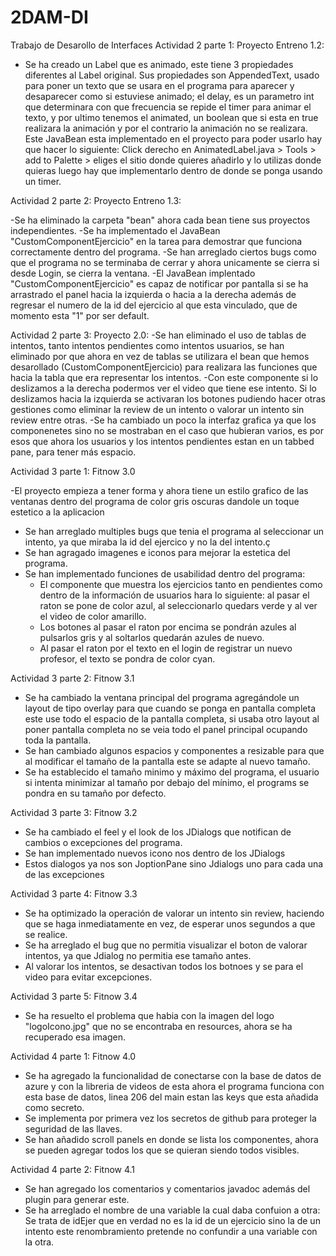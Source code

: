 # 2DAM-DI
Trabajo de Desarollo de Interfaces
Actividad 2 parte 1: Proyecto Entreno 1.2:
  - Se ha creado un Label que es animado, este tiene 3 propiedades diferentes al Label original. Sus propiedades son AppendedText, usado para poner un texto que se usara en el programa para aparecer y desaparecer como si estuviese animado; el delay, es un parametro int que determinara con que frecuencia se repide el timer para animar el texto, y por ultimo tenemos el animated, un boolean que si esta en true realizara la animación y por el contrario la animación no se realizara. Este JavaBean esta implementado en el proyecto para poder usarlo hay que hacer lo siguiente: Click derecho en AnimatedLabel.java > Tools > add to Palette > eliges el sitio donde quieres añadirlo y lo utilizas donde quieras luego hay que implementarlo dentro de donde se ponga usando un timer.

Actividad 2 parte 2: Proyecto Entreno 1.3:

-Se ha eliminado la carpeta "bean" ahora cada bean tiene sus proyectos independientes.
-Se ha implementado el JavaBean "CustomComponentEjercicio" en la tarea para demostrar que funciona correctamente dentro del programa.
-Se han arreglado ciertos bugs como que el programa no se terminaba de cerrar y ahora unicamente se cierra si desde Login, se cierra la ventana.
-El JavaBean implentado "CustomComponentEjercicio" es capaz de notificar por pantalla si se ha arrastrado el panel hacia la izquierda o hacia a la derecha además de regresar el numero de la id del ejercicio al que esta vinculado, que de momento esta "1" por ser default.

Actividad 2 parte 3: Proyecto 2.0:
-Se han eliminado el uso de tablas de intentos, tanto intentos pendientes como intentos usuarios, se han eliminado por que ahora en vez de tablas se utilizara el bean que hemos desarollado (CustomComponentEjercicio) para realizara las funciones que hacia la tabla que era representar los intentos. 
-Con este componente si lo deslizamos a la derecha podermos ver el video que tiene ese intento. Si lo deslizamos hacia la izquierda se activaran los botones pudiendo hacer otras gestiones como eliminar la review de un intento o valorar un intento sin review entre otras.
-Se ha cambiado un poco la interfaz grafica ya que los componenetes sino no se mostraban en el caso que hubieran varios, es por esos que ahora los usuarios y los intentos pendientes estan en un tabbed pane, para tener más espacio.

Actividad 3 parte 1: Fitnow 3.0

-El proyecto empieza a tener forma y ahora tiene un estilo grafico de las ventanas dentro del programa de color gris oscuras dandole un toque estetico a la aplicacion
- Se han arreglado multiples bugs que tenia el programa al seleccionar un intento, ya que miraba la id del ejercico y no la del intento.ç
- Se han agragado imagenes e iconos para mejorar la estetica del programa.
- Se han implementado funciones de usabilidad dentro del programa:
    - El componente que muestra los ejercicios tanto en pendientes como dentro de la información de usuarios hara lo siguiente: al pasar el raton se pone de color azul, al seleccionarlo quedars verde y al ver el video de color amarillo.
    - Los botones al pasar el raton por encima se pondrán azules al pulsarlos gris y al soltarlos quedarán azules de nuevo.
    - Al pasar el raton por el texto en el login de registrar un nuevo profesor, el texto se pondra de color cyan.


Actividad 3 parte 2: Fitnow 3.1

- Se ha cambiado la ventana principal del programa agregándole un layout de tipo overlay para que cuando se ponga en pantalla completa este use todo el espacio de la pantalla completa, si usaba otro layout al poner pantalla completa no se veia todo el panel principal ocupando toda la pantalla.
- Se han cambiado algunos espacios y componentes a resizable para que al modificar el tamaño de la pantalla este se adapte al nuevo tamaño.
- Se ha establecido el tamaño minimo y máximo del programa, el usuario si intenta minimizar al tamaño por debajo del mínimo, el programs se pondra en su tamaño por defecto.

Actividad 3 parte 3: Fitnow 3.2

- Se ha cambiado el feel y el look de los JDialogs que notifican de cambios o excepciones del programa.
- Se han implementado nuevos icono nos dentro de los JDialogs
- Estos dialogos ya nos son JoptionPane sino Jdialogs uno para cada una de las excepciones

Actividad 3 parte 4: Fitnow 3.3

- Se ha optimizado la operación de valorar un intento sin review, haciendo que se haga inmediatamente en vez, de esperar unos segundos a que se realice.
- Se ha arreglado el bug que no permitia visualizar el boton de valorar intentos, ya que Jdialog no permitia ese tamaño antes.
- Al valorar los intentos, se desactivan todos los botnoes y se para el video para evitar excepciones.

Actividad 3 parte 5: Fitnow 3.4

- Se ha resuelto el problema que habia con la imagen del logo "logoIcono.jpg" que no se encontraba en resources, ahora se ha recuperado esa imagen.

Actividad 4 parte 1: Fitnow 4.0

- Se ha agregado la funcionalidad de conectarse con la base de datos de azure y con la libreria de videos de esta ahora el programa funciona con esta base de datos, linea 206 del main estan las keys que esta añadida como secreto.
- Se implementa por primera vez los secretos de github para proteger la seguridad de las llaves.
- Se han añadido scroll panels en donde se lista los componentes, ahora se pueden agregar todos los que se quieran siendo todos visibles.

Actividad 4 parte 2: Fitnow 4.1

- Se han agregado los comentarios y comentarios javadoc además del plugin para generar este.
- Se ha arreglado el nombre de una variable la cual daba confuion a otra: Se trata de idEjer que en verdad no es la id de un ejercicio sino la de un intento este renombramiento pretende no confundir a una variable con la otra.

